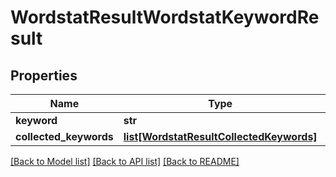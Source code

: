 # WordstatResultWordstatKeywordResult

## Properties
Name | Type | Description | Notes
------------ | ------------- | ------------- | -------------
**keyword** | **str** |  | [optional] 
**collected_keywords** | [**list[WordstatResultCollectedKeywords]**](WordstatResultCollectedKeywords.md) |  | [optional] 

[[Back to Model list]](../README.md#documentation-for-models) [[Back to API list]](../README.md#documentation-for-api-endpoints) [[Back to README]](../README.md)

